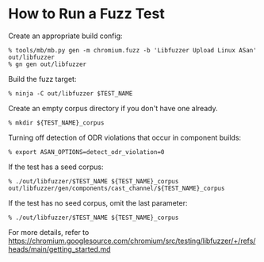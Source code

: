 # How to Run a Fuzz Test

Create an appropriate build config:

```shell
% tools/mb/mb.py gen -m chromium.fuzz -b 'Libfuzzer Upload Linux ASan' out/libfuzzer
% gn gen out/libfuzzer
```

Build the fuzz target:

```shell
% ninja -C out/libfuzzer $TEST_NAME
```

Create an empty corpus directory if you don't have one already.

```shell
% mkdir ${TEST_NAME}_corpus
```

Turning off detection of ODR violations that occur in component builds:

```shell
% export ASAN_OPTIONS=detect_odr_violation=0
```

If the test has a seed corpus:

```shell
% ./out/libfuzzer/$TEST_NAME ${TEST_NAME}_corpus out/libfuzzer/gen/components/cast_channel/${TEST_NAME}_corpus
```

If the test has no seed corpus, omit the last parameter:

```shell
% ./out/libfuzzer/$TEST_NAME ${TEST_NAME}_corpus
```

For more details, refer to https://chromium.googlesource.com/chromium/src/testing/libfuzzer/+/refs/heads/main/getting_started.md
